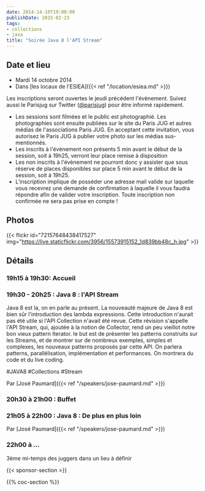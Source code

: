 ```yaml
---
date: 2014-14-10T19:00:00
publishDate: 2015-02-23
tags:
- collections
- java
title: "Soirée Java 8 l'API Stream"
---
```


## Date et lieu

- Mardi 14 octobre 2014
- Dans [les locaux de l'ESIEA]({{< ref "/location/esiea.md" >}})

Les inscriptions seront ouvertes le jeudi précédent l'évènement. Suivez aussi le Parisjug sur Twitter ([@parisjug](https://twitter.com/parisjug)) pour être informé rapidement.
- Les sessions sont filmées et le public est photographié. Les photographies sont ensuite publiées sur le site du Paris JUG et autres médias de l'associations Paris JUG. En acceptant cette invitation, vous autorisez le Paris JUG à publier votre photo sur les médias sus-mentionnés.
- Les inscrits à l'évènement non présents 5 min avant le début de la session, soit à 19h25, verront leur place remise à disposition
- Les non inscrits à l'évènement ne pourront donc y assister que sous réserve de places disponibles sur place 5 min avant le début de la session, soit à 19h25.
- L’inscription implique de posséder une adresse mail valide sur laquelle vous recevrez une demande de confirmation à laquelle il vous faudra répondre afin de valider votre inscription. Toute inscription non confirmée ne sera pas prise en compte !

## Photos

{{< flickr id="72157648438417527" img="https://live.staticflickr.com/3956/15573915152_1d839bb48c_h.jpg" >}}

## Détails

### 19h15 à 19h30: Accueil

### 19h30 - 20h25 : Java 8 : l'API Stream

Java 8 est la, on en parle au présent. La nouveauté majeure de Java 8 est bien sûr l'introduction des lambda expressions. Cette introduction n'aurait pas été utile si l'API Collection n'avait été revue. Cette révision s'appelle l'API Stream, qui, ajoutée à la notion de Collector, rend un peu vieillot notre bon vieux pattern Iterator. le but est de présenter les patterns construits sur les Streams, et de montrer sur de nombreux exemples, simples et complexes, les nouveaux patterns proposés par cette API. On parlera patterns, parallélisation, implémentation et performances. On montrera du code et du live coding.

#JAVA8 #Collections #Stream

Par [José Paumard]({{< ref "/speakers/jose-paumard.md" >}})

### 20h30 à 21h00 : Buffet

### 21h05 à 22h00 : Java 8 : De plus en plus loin

Par [José Paumard]({{< ref "/speakers/jose-paumard.md" >}})

### 22h00 à ...

3ème mi-temps des juggers dans un lieu à définir

{{< sponsor-section >}}

{{% coc-section %}}

